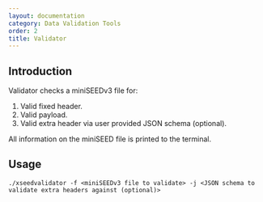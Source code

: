 ```yaml
---
layout: documentation
category: Data Validation Tools
order: 2
title: Validator
---
```

## Introduction

Validator checks a miniSEEDv3 file for: 

1. Valid fixed header.
2. Valid payload.
3. Valid extra header via user provided JSON schema (optional).

All information on the miniSEED file is printed to the terminal.



## Usage

```./xseedvalidator -f <miniSEEDv3 file to validate> -j <JSON schema to validate extra headers against (optional)>```

